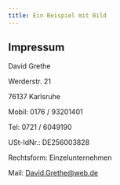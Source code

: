 ```yaml
---
title: Ein Beispiel mit Bild
---
```


## Impressum 

David Grethe

Werderstr. 21

76137 Karlsruhe


Mobil: 0176 / 93201401

Tel:    0721 / 6049190

USt-IdNr.: DE256003828

Rechtsform: Einzelunternehmen

Mail: David.Grethe@web.de 
